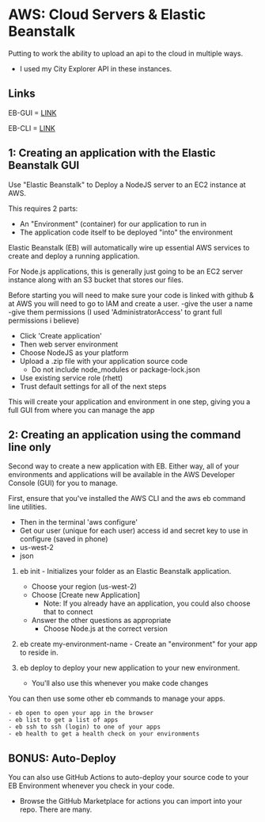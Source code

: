 # AWS: Cloud Servers & Elastic Beanstalk

Putting to work the ability to upload an api to the cloud in multiple ways.

* I used my City Explorer API in these instances.

## Links

EB-GUI = [LINK](http://aws-gui-practiceapp-env.eba-j7jjex7t.us-west-2.elasticbeanstalk.com/)

EB-CLI = [LINK](http://aws-cli-practiceapp-env.eba-wit9qm2q.us-west-2.elasticbeanstalk.com/)

## 1: Creating an application with the Elastic Beanstalk GUI

Use "Elastic Beanstalk" to Deploy a NodeJS server to an EC2 instance at AWS.

This requires 2 parts:

- An "Environment" (container) for our application to run in
- The application code itself to be deployed "into" the environment

Elastic Beanstalk (EB) will automatically wire up essential AWS services to create and deploy a running application.

For Node.js applications, this is generally just going to be an EC2 server instance along with an S3 bucket that stores our files.

Before starting you will need to make sure your code is linked with github & at AWS you will need to go to IAM and create a user.
-give the user a name
-give them permissions (I used 'AdministratorAccess' to grant full permissions i believe)

- Click 'Create application'
- Then web server environment
- Choose NodeJS as your platform
- Upload a .zip file with your application source code
    - Do not include node_modules or package-lock.json
- Use existing service role (rhett)
- Trust default settings for all of the next steps

This will create your application and environment in one step, giving you a full GUI from where you can manage the app

## 2: Creating an application using the command line only

Second way to create a new application with EB. Either way, all of your environments and applications will be available in the AWS Developer Console (GUI) for you to manage.

First, ensure that you've installed the AWS CLI and the aws eb command line utilities.
- Then in the terminal 'aws configure'
- Get our user (unique for each user) access id and secret key to use in configure (saved in phone)
- us-west-2
- json

1. eb init - Initializes your folder as an Elastic Beanstalk application.
    - Choose your region (us-west-2)
    - Choose [Create new Application]
        - Note: If you already have an application, you could also choose that to connect
    - Answer the other questions as appropriate
        - Choose Node.js at the correct version

2. eb create my-environment-name - Create an "environment" for your app to reside in.

3. eb deploy to deploy your new application to your new environment.
    - You'll also use this whenever you make code changes

You can then use some other eb commands to manage your apps.

    - eb open to open your app in the browser
    - eb list to get a list of apps
    - eb ssh to ssh (login) to one of your apps
    - eb health to get a health check on your environments

## BONUS: Auto-Deploy
You can also use GitHub Actions to auto-deploy your source code to your EB Environment whenever you check in your code.

- Browse the GitHub Marketplace for actions you can import into your repo. There are many.
